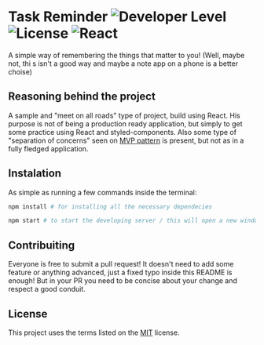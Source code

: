 # Task Reminder ![Developer Level](https://img.shields.io/badge/Developer%20Experienced-Maybe-brightgreen) ![License](https://img.shields.io/github/license/Danix43/Task-Reminder) ![React](https://img.shields.io/badge/React-17.0.2-blue)

A simple way of remembering the things that matter to you! (Well, maybe not, thi s isn't a good way and maybe a note app on a phone is a better choise)

## Reasoning behind the project

A sample and "meet on all roads" type of project, build using React. His purpose is not of being a production ready application, but simply to get some practice using React and styled-components. Also some type of "separation of concerns" seen on [MVP pattern](https://en.wikipedia.org/wiki/Model%E2%80%93view%E2%80%93presenter) is present, but not as in a fully fledged application.

## Instalation

As simple as running a few commands inside the terminal:

```bash
npm install # for installing all the necessary dependecies 

npm start # to start the developing server / this will open a new window in the default browser
```

## Contribuiting

Everyone is free to submit a pull request! It doesn't need to add some feature or anything advanced, just a fixed typo inside this README is enough! But in your PR you need to be concise about your change and respect a good conduit.

## License

This project uses the terms listed on the [MIT](https://choosealicense.com/licenses/mit/) license.
